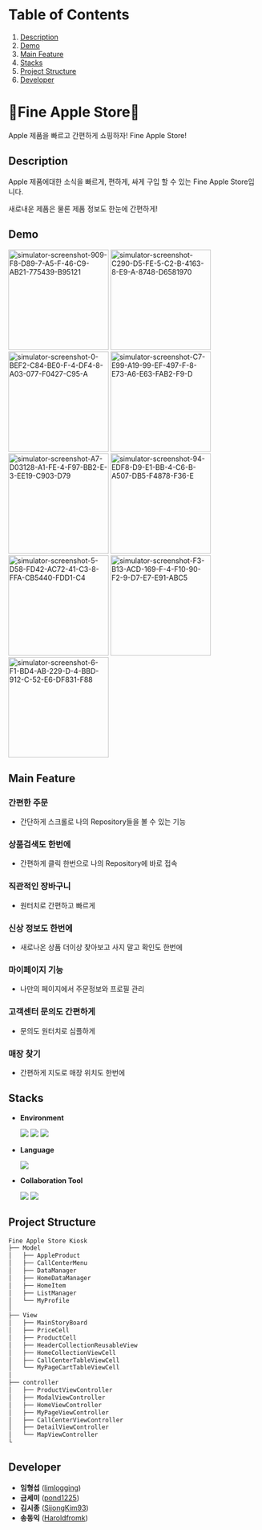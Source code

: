 # Table of Contents
1. [Description](#description)
2. [Demo](#Demo)
3. [Main Feature](#main-feature)
4. [Stacks](#stacks)
5. [Project Structure](#project-structure)
6. [Developer](#developer)

# 🍍Fine Apple Store🍍

Apple 제품을 빠르고 간편하게 쇼핑하자! Fine Apple Store!

## Description

Apple 제품에대한 소식을 빠르게, 편하게, 싸게 구입 할 수 있는 Fine Apple Store입니다.

새로내운 제품은 물론 제품 정보도 한눈에 간편하게!

## Demo
<p float="left">
    <img src="https://i.ibb.co/MZfYF2m/simulator-screenshot-909-F8-D89-7-A5-F-46-C9-AB21-775439-B95121.png" alt="simulator-screenshot-909-F8-D89-7-A5-F-46-C9-AB21-775439-B95121" width="200">
    <img src="https://i.ibb.co/KmbKSgp/simulator-screenshot-C290-D5-FE-5-C2-B-4163-8-E9-A-8748-D6581970.png" alt="simulator-screenshot-C290-D5-FE-5-C2-B-4163-8-E9-A-8748-D6581970" width="200">
    <img src="https://i.ibb.co/n3XsQdT/simulator-screenshot-0-BEF2-C84-BE0-F-4-DF4-8-A03-077-F0427-C95-A.png" alt="simulator-screenshot-0-BEF2-C84-BE0-F-4-DF4-8-A03-077-F0427-C95-A" width="200">
    <img src="https://i.ibb.co/jRfXFkL/simulator-screenshot-C7-E99-A19-99-EF-497-F-8-E73-A6-E63-FAB2-F9-D.png" alt="simulator-screenshot-C7-E99-A19-99-EF-497-F-8-E73-A6-E63-FAB2-F9-D" width="200">
    <img src="https://i.ibb.co/4pqDgRR/simulator-screenshot-A7-D03128-A1-FE-4-F97-BB2-E-3-EE19-C903-D79.png" alt="simulator-screenshot-A7-D03128-A1-FE-4-F97-BB2-E-3-EE19-C903-D79" width="200">
    <img src="https://i.ibb.co/6sJyS3b/simulator-screenshot-94-EDF8-D9-E1-BB-4-C6-B-A507-DB5-F4878-F36-E.png" alt="simulator-screenshot-94-EDF8-D9-E1-BB-4-C6-B-A507-DB5-F4878-F36-E" width="200">
    <img src="https://i.ibb.co/GsQVbqf/simulator-screenshot-5-D58-FD42-AC72-41-C3-8-FFA-CB5440-FDD1-C4.png" alt="simulator-screenshot-5-D58-FD42-AC72-41-C3-8-FFA-CB5440-FDD1-C4" width="200">
    <img src="https://i.ibb.co/xj3sKBm/simulator-screenshot-F3-B13-ACD-169-F-4-F10-90-F2-9-D7-E7-E91-ABC5.png" alt="simulator-screenshot-F3-B13-ACD-169-F-4-F10-90-F2-9-D7-E7-E91-ABC5" width="200">
    <img src="https://i.ibb.co/cyCTBDm/simulator-screenshot-6-F1-BD4-AB-229-D-4-BBD-912-C-52-E6-DF831-F88.png" alt="simulator-screenshot-6-F1-BD4-AB-229-D-4-BBD-912-C-52-E6-DF831-F88" width="200">
</p>

## Main Feature
### 간편한 주문
- 간단하게 스크롤로 나의 Repository들을 볼 수 있는 기능

### 상품검색도 한번에
- 간편하게 클릭 한번으로 나의 Repository에 바로 접속

### 직관적인 장바구니
- 원터치로 간편하고 빠르게

### 신상 정보도 한번에
- 새로나온 상품 더이상 찾아보고 사지 말고 확인도 한번에

### 마이페이지 기능
- 나만의 페이지에서 주문정보와 프로필 관리

### 고객센터 문의도 간편하게
- 문의도 원터치로 심플하게

### 매장 찾기
- 간편하게 지도로 매장 위치도 한번에

## Stacks
- **Environment**

    <img src="https://img.shields.io/badge/-Xcode-147EFB?style=flat&logo=xcode&logoColor=white"/> <img src="https://img.shields.io/badge/-git-F05032?style=flat&logo=git&logoColor=white"/> <img src="https://img.shields.io/badge/-github-181717?style=flat&logo=github&logoColor=white"/>

- **Language**

    <img src="https://img.shields.io/badge/-swift-F05138?style=flat&logo=swift&logoColor=white"/> 

- **Collaboration Tool**

    <img src="https://img.shields.io/badge/-slack-4A154B?style=flat&logo=slack&logoColor=white"/> <img src="https://img.shields.io/badge/-notion-000000?style=flat&logo=notion&logoColor=white"/> 


## Project Structure

```markdown
Fine Apple Store Kiosk
├── Model
│   ├── AppleProduct
│   ├── CallCenterMenu
│   ├── DataManager
│   ├── HomeDataManager
│   ├── HomeItem
│   ├── ListManager
│   └── MyProfile
│
├── View
│   ├── MainStoryBoard
│   ├── PriceCell
│   ├── ProductCell
│   ├── HeaderCollectionReusableView
│   ├── HomeCollectionViewCell
│   ├── CallCenterTableViewCell
│   └── MyPageCartTableViewCell
│
├── controller
│   ├── ProductViewController
│   ├── ModalViewController
│   ├── HomeViewController
│   ├── MyPageViewController
│   ├── CallCenterViewController
│   ├── DetailViewController
│   └── MapViewController
└ 
```

## Developer
*  **임형섭** ([limlogging](https://github.com/limlogging))
*  **금세미** ([pond1225](https://github.com/pond1225))
*  **김시종** ([SijongKim93](https://github.com/SijongKim93))
*  **송동익** ([Haroldfromk](https://github.com/Haroldfromk/))

